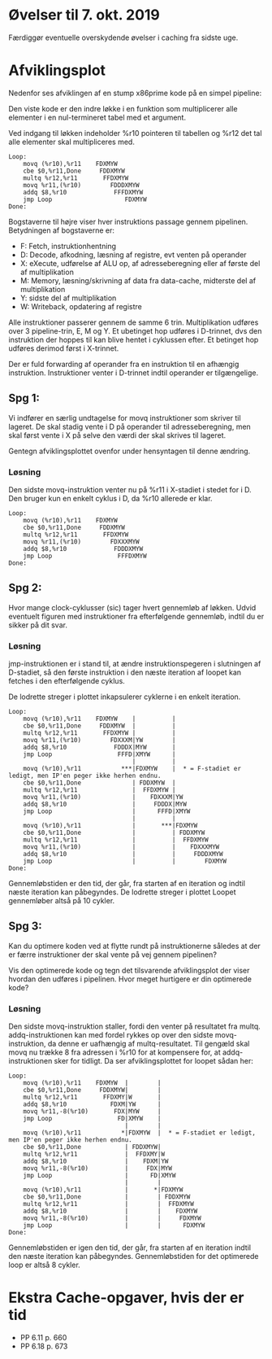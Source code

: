 # Øvelser til 7. okt. 2019


Færdiggør eventuelle overskydende øvelser i caching fra sidste uge.


# Afviklingsplot

Nedenfor ses afviklingen af en stump x86prime kode på en simpel pipeline:

Den viste kode er den indre løkke i en funktion som multiplicerer
alle elementer i en nul-termineret tabel med et argument.

Ved indgang til løkken indeholder %r10 pointeren til tabellen og
%r12 det tal alle elementer skal multipliceres med.

~~~
Loop:
    movq (%r10),%r11    FDXMYW
    cbe $0,%r11,Done     FDDXMYW
    multq %r12,%r11       FFDXMYW
    movq %r11,(%r10)        FDDDXMYW
    addq $8,%r10             FFFDXMYW
    jmp Loop                    FDXMYW
Done:
~~~

Bogstaverne til højre viser hver instruktions passage gennem pipelinen.
Betydningen af bogstaverne er:

 * F: Fetch, instruktionhentning
 * D: Decode, afkodning, læsning af registre, evt venten på operander
 * X: eXecute, udførelse af ALU op, af adresseberegning eller af første del af multiplikation
 * M: Memory, læsning/skrivning af data fra data-cache, midterste del af multiplikation
 * Y: sidste del af multiplikation
 * W: Writeback, opdatering af registre

Alle instruktioner passerer gennem de samme 6 trin. Multiplikation udføres over 3 pipeline-trin,
E, M og Y. Et ubetinget hop udføres i D-trinnet, dvs den instruktion der hoppes til kan blive
hentet i cyklussen efter. Et betinget hop udføres derimod først i X-trinnet.

Der er fuld forwarding af operander fra en instruktion til en afhængig instruktion.
Instruktioner venter i D-trinnet indtil operander er tilgængelige.

## Spg 1:

Vi indfører en særlig undtagelse for movq instruktioner som skriver til lageret.
De skal stadig vente i D på operander til adresseberegning, men skal først vente
i X på selve den værdi der skal skrives til lageret.

Gentegn afviklingsplottet ovenfor under hensyntagen til denne ændring.

### Løsning
Den sidste movq-instruktion venter nu på %r11 i X-stadiet i stedet for i D. Den
bruger kun en enkelt cyklus i D, da %r10 allerede er klar.
~~~
Loop:
    movq (%r10),%r11    FDXMYW
    cbe $0,%r11,Done     FDDXMYW
    multq %r12,%r11       FFDXMYW
    movq %r11,(%r10)        FDXXXMYW
    addq $8,%r10             FDDDXMYW
    jmp Loop                  FFFDXMYW
Done:
~~~
## Spg 2:

Hvor mange clock-cyklusser (sic) tager hvert gennemløb af løkken. Udvid eventuelt figuren
med instruktioner fra efterfølgende gennemløb, indtil du er sikker på dit svar.

### Løsning
jmp-instruktionen er i stand til, at ændre instruktionspegeren i slutningen af D-stadiet, så
den første instruktion i den næste iteration af loopet kan fetches i den efterfølgende cyklus.

De lodrette streger i plottet inkapsulerer cyklerne i en enkelt iteration.
~~~
Loop:
    movq (%r10),%r11    FDXMYW    |          |
    cbe $0,%r11,Done     FDDXMYW  |          |
    multq %r12,%r11       FFDXMYW |          |
    movq %r11,(%r10)        FDXXXM|YW        |
    addq $8,%r10             FDDDX|MYW       |
    jmp Loop                  FFFD|XMYW      |
                                  |          |
    movq (%r10),%r11           ***|FDXMYW    |  * = F-stadiet er ledigt, men IP'en peger ikke herhen endnu.
    cbe $0,%r11,Done              | FDDXMYW  |
    multq %r12,%r11               |  FFDXMYW |
    movq %r11,(%r10)              |    FDXXXM|YW
    addq $8,%r10                  |     FDDDX|MYW
    jmp Loop                      |      FFFD|XMYW
                                  |          |
    movq (%r10),%r11              |       ***|FDXMYW
    cbe $0,%r11,Done              |          | FDDXMYW
    multq %r12,%r11               |          |  FFDXMYW
    movq %r11,(%r10)              |          |    FDXXXMYW
    addq $8,%r10                  |          |     FDDDXMYW
    jmp Loop                      |          |        FDXMYW
Done:
~~~
Gennemløbstiden er den tid, der går, fra starten af en iteration og indtil næste iteration kan påbegyndes.
De lodrette streger i plottet Loopet gennemløber altså på 10 cykler.

## Spg 3:

Kan du optimere koden ved at flytte rundt på instruktionerne således at der er færre
instruktioner der skal vente på vej gennem pipelinen?

Vis den optimerede kode og tegn det tilsvarende afviklingsplot der viser hvordan den udføres 
i pipelinen. Hvor meget hurtigere er din optimerede kode?

### Løsning
Den sidste movq-instruktion staller, fordi den venter på resultatet fra multq.
addq-instruktionen kan med fordel rykkes op over den sidste movq-instruktion,
da denne er uafhængig af multq-resultatet. Til gengæld skal movq nu trække 8
fra adressen i %r10 for at kompensere for, at addq-instruktionen sker for tidligt.
Da ser afviklingsplottet for loopet sådan her:
~~~
Loop:
    movq (%r10),%r11    FDXMYW  |        | 
    cbe $0,%r11,Done     FDDXMYW|        |
    multq %r12,%r11       FFDXMY|W       |
    addq $8,%r10            FDXM|YW      |
    movq %r11,-8(%r10)       FDX|MYW     |
    jmp Loop                  FD|XMYW    |
                                |        |
    movq (%r10),%r11           *|FDXMYW  |  * = F-stadiet er ledigt, men IP'en peger ikke herhen endnu.
    cbe $0,%r11,Done            | FDDXMYW|
    multq %r12,%r11             |  FFDXMY|W
    addq $8,%r10                |    FDXM|YW
    movq %r11,-8(%r10)          |     FDX|MYW
    jmp Loop                    |      FD|XMYW
                                |        |
    movq (%r10),%r11            |       *|FDXMYW
    cbe $0,%r11,Done            |        | FDDXMYW
    multq %r12,%r11             |        |  FFDXMYW
    addq $8,%r10                |        |    FDXMYW
    movq %r11,-8(%r10)          |        |     FDXMYW
    jmp Loop                    |        |      FDXMYW
Done:
~~~
Gennemløbstiden er igen den tid, der går, fra starten af en iteration indtil den næste iteration kan påbegyndes.
Gennemløbstiden for det optimerede loop er altså 8 cykler.

# Ekstra Cache-opgaver, hvis der er tid

* PP 6.11 p. 660
* PP 6.18 p. 673
